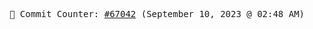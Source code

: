 <p align="center">
    <samp>
        📮 Commit Counter: <a href="https://github.com/Javascript-void0/Javascript-void0/commits/main">#67042</a> (September 10, 2023 @ 02:48 AM)
    </samp>
</p>
